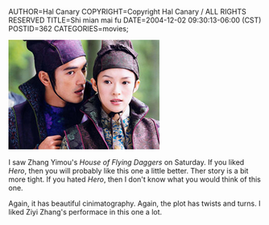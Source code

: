 AUTHOR=Hal Canary
COPYRIGHT=Copyright Hal Canary / ALL RIGHTS RESERVED
TITLE=Shi mian mai fu
DATE=2004-12-02 09:30:13-06:00 (CST)
POSTID=362
CATEGORIES=movies;

![[screencap from presskit]](/images/2004-house-of-flying-dagers-1.jpg)

I saw Zhang Yimou's _House of Flying Daggers_ on Saturday. If you liked _Hero_, then you will probably like this one a little better. Ther story is a bit more tight. If you hated _Hero_, then I don't know what you would think of this one.

Again, it has beautiful cinimatography. Again, the plot has twists and turns. I liked Ziyi Zhang's performace in this one a lot.
